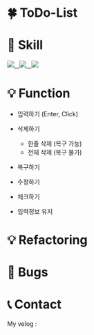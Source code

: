 # :four_leaf_clover: ToDo-List
 
 
# :muscle: Skill
<p><a href = "#">
<img src= "https://img.shields.io/badge/-HTML5-%23E34F26?logo=html5&logoColor=white&style=plastic&logoWidth=15"> &nbsp
<img src= "https://img.shields.io/badge/-CSS-%231572B6?logo=css3&logoColor=white&style=plastic&logoWidth=15"> &nbsp
<img src= "https://img.shields.io/badge/-JavaScript-%23F7DF12?logo=javascript&logoColor=white&style=plastic&logoWidth=15">
</a></p>

# :bulb: Function
- 입력하기 (Enter, Click)

- 삭제하기
  - 한줄 삭제 (복구 가능)
  - 전체 삭제 (복구 불가)

- 복구하기

- 수정하기

- 체크하기

- 입력정보 유지


# :bulb: Refactoring


# :bug: Bugs

# :telephone_receiver: Contact
My velog : 
